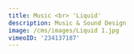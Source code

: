 ```yaml
---
title: Music <br> 'Liquid'
description: Music & Sound Design
image: /cms/images/Liquid 1.jpg
vimeoID: '234137187'
---
```












